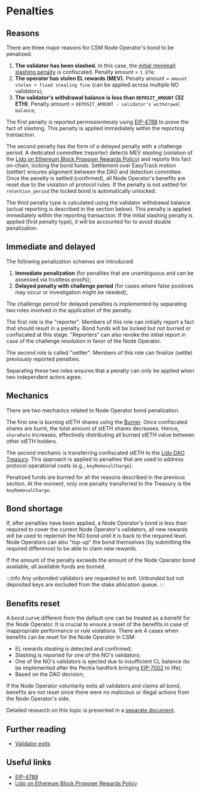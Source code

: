 # Penalties

## Reasons
There are three major reasons for CSM Node Operator's bond to be penalized:
1. **The validator has been slashed.** In this case, the [initial (minimal) slashing penalty](https://github.com/ethereum/consensus-specs/blob/dev/specs/altair/beacon-chain.md#modified-slash_validator) is confiscated. Penalty amount = `1 ETH`;
2. **The operator has stolen EL rewards (MEV).** Penalty amount = `amount stolen + fixed stealing fine` (can be applied across multiple NO validators);
3. **The validator's withdrawal balance is less than `DEPOSIT_AMOUNT` (32 ETH)**. Penalty amount = `DEPOSIT_AMOUNT - validator's withdrawal balance`;

The first penalty is reported permissionlessly using [EIP-4788](https://eips.ethereum.org/EIPS/eip-4788) to prove the fact of slashing. This penalty is applied immediately within the reporting transaction.

The second penalty has the form of a delayed penalty with a challenge period. A dedicated committee (reporter) detects MEV stealing (violation of the [Lido on Ethereum Block Proposer Rewards Policy](https://snapshot.org/#/lido-snapshot.eth/proposal/0x7ac2431dc0eddcad4a02ba220a19f451ab6b064a0eaef961ed386dc573722a7f)) and reports this fact on-chain, locking the bond funds. Settlement over EasyTrack motion (settler) ensures alignment between the DAO and detection committee. Once the penalty is settled (confirmed), all Node Operator's benefits are reset due to the violation of protocol rules. If the penalty is not settled for `retention_period` the locked bond is automatically unlocked.

The third penalty type is calculated using the validator withdrawal balance (actual reporting is described in the section below). This penalty is applied immediately within the reporting transaction. If the initial slashing penalty is applied (first penalty type), it will be accounted for to avoid double penalization.

## Immediate and delayed
The following penalization schemes are introduced:
1. **Immediate penalization** (for penalties that are unambiguous and can be assessed via trustless proofs);
2. **Delayed penalty with challenge period** (for cases where false positives may occur or investigation might be needed);

The challenge period for delayed penalties is implemented by separating two roles involved in the application of the penalty.

The first role is the "reporter". Members of this role can initially report a fact that should result in a penalty. Bond funds will be locked but not burned or confiscated at this stage. "Reporters" can also revoke the initial report in case of the challenge resolution in favor of the Node Operator.

The second role is called "settler". Members of this role can finalize (settle) previously reported penalties.

Separating these two roles ensures that a penalty can only be applied when two independent actors agree.

## Mechanics
There are two mechanics related to Node Operator bond penalization.

The first one is burning stETH shares using the [Burner](/contracts/burner). Once confiscated shares are burnt, the total amount of stETH shares decreases. Hence, `shareRate` increases, effectively distributing all burned stETH value between other stETH holders.

The second mechanic is transferring confiscated stETH to the [Lido DAO Treasury](https://etherscan.io/address/0x3e40D73EB977Dc6a537aF587D48316feE66E9C8c). This approach is applied to penalties that are used to address protocol operational costs (e.g., `keyRemovalCharge`).

Penalized funds are burned for all the reasons described in the previous section. At the moment, only one penalty transferred to the Treasury is the `keyRemovalCharge`.

## Bond shortage
If, after penalties have been applied, a Node Operator's bond is less than required to cover the current Node Operator's validators, all new rewards will be used to replenish the NO bond until it is back to the required level. Node Operators can also "top-up" the bond themselves (by submitting the required difference) to be able to claim new rewards.

If the amount of the penalty exceeds the amount of the Node Operator bond available, all available funds are burned.

:::info
Any unbonded validators are requested to exit. Unbonded but not deposited keys are excluded from the stake allocation queue.
:::

## Benefits reset

A bond curve different from the default one can be treated as a benefit for the Node Operator. It is crucial to ensure a reset of the benefits in case of inappropriate performance or rule violations. There are 4 cases when benefits can be reset for the Node Operator in CSM:
- EL rewards stealing is detected and confirmed;
- Slashing is reported for one of the NO's validators;
- One of the NO's validators is ejected due to insufficient CL balance (to be implemented after the Pectra hardfork bringing [EIP-7002](https://eips.ethereum.org/EIPS/eip-7002) to life);
- Based on the DAO decision;

If the Node Operator voluntarily exits all validators and claims all bond, benefits are not reset since there were no malicious or illegal actions from the Node Operator's side.

Detailed research on this topic is presented in a [separate document](https://hackmd.io/@lido/SygBLW5ja).

## Further reading

- [Validator exits](validator-exits.md)

## Useful links

- [EIP-4788](https://eips.ethereum.org/EIPS/eip-4788)
- [Lido on Ethereum Block Proposer Rewards Policy](https://snapshot.org/#/lido-snapshot.eth/proposal/0x7ac2431dc0eddcad4a02ba220a19f451ab6b064a0eaef961ed386dc573722a7f)
